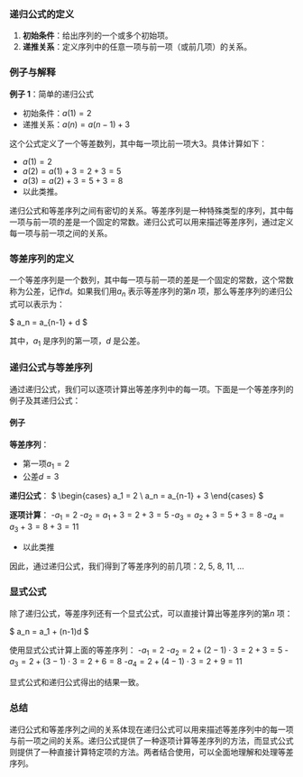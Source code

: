 ### 递归公式的定义

1. **初始条件**：给出序列的一个或多个初始项。
2. **递推关系**：定义序列中的任意一项与前一项（或前几项）的关系。

### 例子与解释

**例子 1**：简单的递归公式
- 初始条件：$a(1) = 2$
- 递推关系：$a(n) = a(n-1) + 3$

这个公式定义了一个等差数列，其中每一项比前一项大3。具体计算如下：
- $a(1) = 2$
- $a(2) = a(1) + 3 = 2 + 3 = 5$
- $a(3) = a(2) + 3 = 5 + 3 = 8$
- 以此类推。

递归公式和等差序列之间有密切的关系。等差序列是一种特殊类型的序列，其中每一项与前一项的差是一个固定的常数。递归公式可以用来描述等差序列，通过定义每一项与前一项之间的关系。

### 等差序列的定义

一个等差序列是一个数列，其中每一项与前一项的差是一个固定的常数，这个常数称为公差，记作$d$。如果我们用$a_n$ 表示等差序列的第$n$ 项，那么等差序列的递归公式可以表示为：

$
a_n = a_{n-1} + d
$

其中，$a_1$ 是序列的第一项，$d$ 是公差。

### 递归公式与等差序列

通过递归公式，我们可以逐项计算出等差序列中的每一项。下面是一个等差序列的例子及其递归公式：

#### 例子

**等差序列**：
- 第一项$a_1 = 2$
- 公差$d = 3$

**递归公式**：
$
\begin{cases}
a_1 = 2 \\
a_n = a_{n-1} + 3
\end{cases}
$

**逐项计算**：
-$a_1 = 2$
-$a_2 = a_1 + 3 = 2 + 3 = 5$
-$a_3 = a_2 + 3 = 5 + 3 = 8$
-$a_4 = a_3 + 3 = 8 + 3 = 11$
- 以此类推

因此，通过递归公式，我们得到了等差序列的前几项：2, 5, 8, 11, ...

### 显式公式
除了递归公式，等差序列还有一个显式公式，可以直接计算出等差序列的第$n$ 项：

$
a_n = a_1 + (n-1)d
$

使用显式公式计算上面的等差序列：
-$a_1 = 2$
-$a_2 = 2 + (2-1) \cdot 3 = 2 + 3 = 5$
-$a_3 = 2 + (3-1) \cdot 3 = 2 + 6 = 8$
-$a_4 = 2 + (4-1) \cdot 3 = 2 + 9 = 11$

显式公式和递归公式得出的结果一致。

### 总结

递归公式和等差序列之间的关系体现在递归公式可以用来描述等差序列中的每一项与前一项之间的关系。递归公式提供了一种逐项计算等差序列的方法，而显式公式则提供了一种直接计算特定项的方法。两者结合使用，可以全面地理解和处理等差序列。